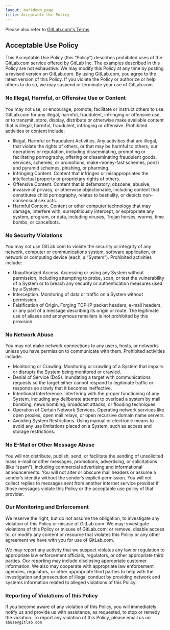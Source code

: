 ```yaml
---
layout: markdown_page
title: Acceptable Use Policy
---
```



Please also refer to [GitLab.com's Terms](/terms#gitlab-com)

## Acceptable Use Policy

This Acceptable Use Policy (this “Policy”) describes prohibited uses of the GitLab.com service offered by GitLab Inc. The examples described in this Policy are not exhaustive. We may modify this Policy at any time by posting a revised version on GitLab.com. By using GitLab.com, you agree to the latest version of this Policy. If you violate the Policy or authorize or help others to do so, we may suspend or terminate your use of GitLab.com.

### No Illegal, Harmful, or Offensive Use or Content

You may not use, or encourage, promote, facilitate or instruct others to use GitLab.com for any illegal, harmful, fraudulent, infringing or offensive use, or to transmit, store, display, distribute or otherwise make available content that is illegal, harmful, fraudulent, infringing or offensive. Prohibited activities or content include:

- Illegal, Harmful or Fraudulent Activities. Any activities that are illegal, that violate the rights of others, or that may be harmful to others, our operations or reputation, including disseminating, promoting or facilitating pornography, offering or disseminating fraudulent goods, services, schemes, or promotions, make-money-fast schemes, ponzi and pyramid schemes, phishing, or pharming.
- Infringing Content. Content that infringes or misappropriates the intellectual property or proprietary rights of others.
- Offensive Content. Content that is defamatory, obscene, abusive, invasive of privacy, or otherwise objectionable, including content that constitutes child pornography, relates to bestiality, or depicts non-consensual sex acts.
- Harmful Content. Content or other computer technology that may damage, interfere with, surreptitiously intercept, or expropriate any system, program, or data, including viruses, Trojan horses, worms, time bombs, or cancelbots.

### No Security Violations

You may not use GitLab.com to violate the security or integrity of any network, computer or communications system, software application, or network or computing device (each, a “System”). Prohibited activities include:

- Unauthorized Access. Accessing or using any System without permission, including attempting to probe, scan, or test the vulnerability of a System or to breach any security or authentication measures used by a System.
- Interception. Monitoring of data or traffic on a System without permission.
- Falsification of Origin. Forging TCP-IP packet headers, e-mail headers, or any part of a message describing its origin or route. The legitimate use of aliases and anonymous remailers is not prohibited by this provision.

### No Network Abuse

You may not make network connections to any users, hosts, or networks unless you have permission to communicate with them. Prohibited activities include:

- Monitoring or Crawling. Monitoring or crawling of a System that impairs or disrupts the System being monitored or crawled.
- Denial of Service (DoS). Inundating a target with communications requests so the target either cannot respond to legitimate traffic or responds so slowly that it becomes ineffective.
- Intentional Interference. Interfering with the proper functioning of any System, including any deliberate attempt to overload a system by mail bombing, news bombing, broadcast attacks, or flooding techniques.
- Operation of Certain Network Services. Operating network services like open proxies, open mail relays, or open recursive domain name servers.
- Avoiding System Restrictions. Using manual or electronic means to avoid any use limitations placed on a System, such as access and storage restrictions.

### No E-Mail or Other Message Abuse

You will not distribute, publish, send, or facilitate the sending of unsolicited mass e-mail or other messages, promotions, advertising, or solicitations (like “spam”), including commercial advertising and informational announcements. You will not alter or obscure mail headers or assume a sender’s identity without the sender’s explicit permission. You will not collect replies to messages sent from another internet service provider if those messages violate this Policy or the acceptable use policy of that provider.

### Our Monitoring and Enforcement

We reserve the right, but do not assume the obligation, to investigate any violation of this Policy or misuse of GitLab.com. We may:
investigate violations of this Policy or misuse of GitLab.com; or
remove, disable access to, or modify any content or resource that violates this Policy or any other agreement we have with you for use of GitLab.com.

We may report any activity that we suspect violates any law or regulation to appropriate law enforcement officials, regulators, or other appropriate third parties. Our reporting may include disclosing appropriate customer information. We also may cooperate with appropriate law enforcement agencies, regulators, or other appropriate third parties to help with the investigation and prosecution of illegal conduct by providing network and systems information related to alleged violations of this Policy.

### Reporting of Violations of this Policy

If you become aware of any violation of this Policy, you will immediately notify us and provide us with assistance, as requested, to stop or remedy the violation. To report any violation of this Policy, please email us on `abuse@gitlab.com`

